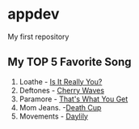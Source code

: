 # appdev
My first repository
## My TOP 5 Favorite Song
1. Loathe - [Is It Really You?](https://open.spotify.com/track/4OmlsAT8r4q9vPFBvfYgyZ)
2. Deftones - [Cherry Waves](https://open.spotify.com/track/70L6nHORQsblY813yNqUR3)
3. Paramore - [That's What You Get](https://open.spotify.com/track/0UY4FvG4f9JI6kBR1BlWrZ)
4. Mom Jeans. -[Death Cup](https://open.spotify.com/track/19aUuDd6udp1ACNo9t3IuZ)
5. Movements - [Daylily](https://open.spotify.com/track/6AgtouHw1KrKy1PsoLjY3o)
